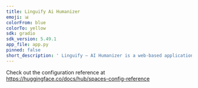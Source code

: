 ```yaml
---
title: Linguify Ai Humanizer
emoji: 📊
colorFrom: blue
colorTo: yellow
sdk: gradio
sdk_version: 5.49.1
app_file: app.py
pinned: false
short_description: ' Linguify — AI Humanizer is a web-based application that tra'
---
```


Check out the configuration reference at https://huggingface.co/docs/hub/spaces-config-reference
